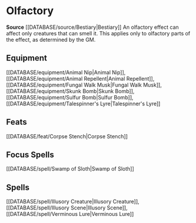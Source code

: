 ﻿---
id: '246'
name: Olfactory
rarity: Common
rus_type_level: null
source: '[[DATABASE/source/Bestiary|Bestiary]]'
trait:
- Olfactory
type: Trait

---
# Olfactory

**Source** [[DATABASE/source/Bestiary|Bestiary]]
An olfactory effect can affect only creatures that can smell it. This applies only to olfactory parts of the effect, as determined by the GM.

## Equipment

[[DATABASE/equipment/Animal Nip|Animal Nip]], [[DATABASE/equipment/Animal Repellent|Animal Repellent]], [[DATABASE/equipment/Fungal Walk Musk|Fungal Walk Musk]], [[DATABASE/equipment/Skunk Bomb|Skunk Bomb]], [[DATABASE/equipment/Sulfur Bomb|Sulfur Bomb]], [[DATABASE/equipment/Talespinner's Lyre|Talespinner's Lyre]]

## Feats

[[DATABASE/feat/Corpse Stench|Corpse Stench]]

## Focus Spells

[[DATABASE/spell/Swamp of Sloth|Swamp of Sloth]]

## Spells

[[DATABASE/spell/Illusory Creature|Illusory Creature]], [[DATABASE/spell/Illusory Scene|Illusory Scene]], [[DATABASE/spell/Verminous Lure|Verminous Lure]]